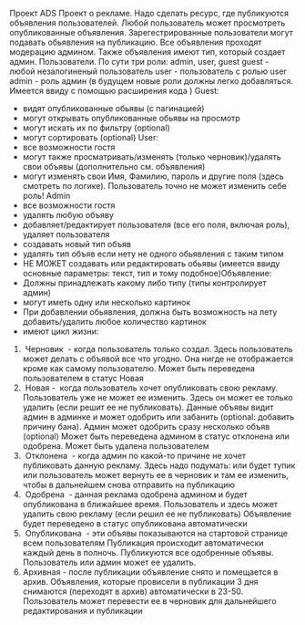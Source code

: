 Проект ADS
Проект о рекламе. Надо сделать ресурс, где публикуются объявления пользователей.
Любой пользователь может просмотреть опубликованные объявления.
Зарегестрированные пользователи могут подавать обьявления на публикацию. Все
объявления проходят модерацию админом. Также объявления имеют тип, который
создает админ.
Пользователи.
По сути три роли: admin, user, guest
guest - любой незалогиненый пользователь
user - пользователь с ролью user
admin - роль админ
(в будущем новые роли должны легко добавляться. ​ Имеется ввиду с помощью
расширения кода​ )
Guest:
- видят опубликованные обьявы (с пагинацией)
- могут открывать опубликованные обьявы на просмотр
- могут искать их по фильтру (optional)
- могут сортировать (optional)
User:
- все возможности гостя
- могут также просматривать/изменять (только черновик)/удалять свои объявы
(дополнительно см. объявления)
- могут изменять свои Имя, Фамилию, пароль и другие поля (здесь смотреть по логике).
Пользователь точно не может изменить себе роль!
Admin
- все возможности гостя
- удалять любую объяву
- добавляет/редактирует пользователя (все его поля, включая роль), удаляет
пользователя
- создавать новый тип объяв
- удалять тип объяв если нету не одного обьявления с таким типом
- НЕ МОЖЕТ создавать или редактировать обьявы (имеется ввиду основные параметры:
текст, тип и тому подобное)Объявление:
- Должны принадлежать какому либо типу (типы контролирует админ)
- могут иметь одну или несколько картинок
- При добавлении обьявления, должна быть возможность на лету добавить/удалить
любое количество картинок
- имеют цикл жизни:
1. ​ Черновик ​ - когда пользователь только создал. Здесь пользователь может делать с
объявой все что угодно. Она нигде не отображается кроме как самому пользователю.
Может быть переведена пользователем в статус ​ Новая
2. ​ Новая - ​ когда пользователь хочет опубликовать свою рекламу.
Пользователь уже не может ее изменить. Здесь он может ее только удалить (если решит
ее не публиковать).
Данные объявы видит админ в админке и может одобрить или забанить (optional:
добавить причину бана).
Админ может одобрить сразу несколько объяв (optional)
Может быть переведена админом в статус отклонена или одобрена.
Может быть удалена пользователем
3. ​ Отклонена ​ - когда админ по какой-то причине не хочет публиковать данную рекламу.
Здесь надо подумать: или будет тупик или пользователь может вернуть ее в черновик и
там ее изменить, чтобы в дальнейшем снова отправить на публикацию
4. ​ Одобрена ​ - данная реклама одобрена админом и будет опубликована в ближайшее
время.
Пользователь и здесь может удалить свою рекламу (если решил ее не публиковать)
Объявление будет переведено в статус опубликована автоматически
5. ​ Опубликована ​ - эти объявы показываются на стартовой странице всем пользователям
Публикация происходит автоматически каждый день в полночь. Публикуются все
одобренные объявы.
Пользователь или админ может ее удалить.
6. Архивная - после публикации объявление снято и помещается в архив.
Объявления, которые провисели в публикации 3 дня снимаются (переходят в архив)
автоматически в 23-50.
Пользователь может перевести ее в черновик для дальнейшего редактирования и
публикации
